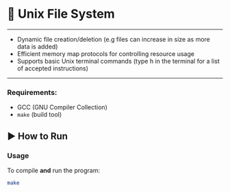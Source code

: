 # 📁 Unix File System
---
- Dynamic file creation/deletion (e.g files can increase in size as more data is added)
- Efficient memory map protocols for controlling resource usage
- Supports basic Unix terminal commands (type h in the terminal for a list of accepted instructions)
---

### Requirements:
- GCC (GNU Compiler Collection)
- `make` (build tool)
  
## ▶️ How to Run

### Usage
To compile **and** run the program:
```bash
make
